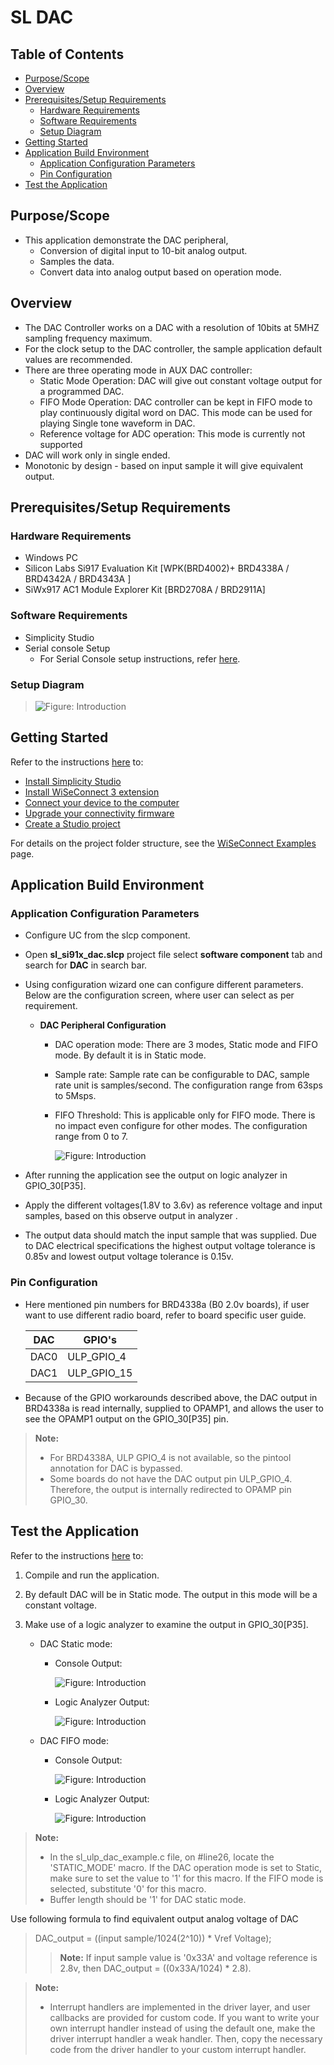# SL DAC

## Table of Contents

- [Purpose/Scope](#purposescope)
- [Overview](#overview)
- [Prerequisites/Setup Requirements](#prerequisitessetup-requirements)
  - [Hardware Requirements](#hardware-requirements)
  - [Software Requirements](#software-requirements)
  - [Setup Diagram](#setup-diagram)
- [Getting Started](#getting-started)
- [Application Build Environment](#application-build-environment)
  - [Application Configuration Parameters](#application-configuration-parameters)
  - [Pin Configuration](#pin-configuration)
- [Test the Application](#test-the-application)

## Purpose/Scope

- This application demonstrate the DAC peripheral,
  - Conversion of digital input to 10-bit analog output.
  - Samples the data.
  - Convert data into analog output based on operation mode.

## Overview

- The DAC Controller works on a DAC with a resolution of 10bits at 5MHZ sampling frequency maximum.
- For the clock setup to the DAC controller, the sample application default values are recommended.
- There are three operating mode in AUX DAC controller:
  - Static Mode Operation: DAC will give out constant voltage output for a programmed DAC.
  - FIFO Mode Operation: DAC controller can be kept in FIFO mode to play continuously digital word on DAC. This mode can be used for playing Single tone waveform in DAC.
  - Reference voltage for ADC operation: This mode is currently not supported
- DAC will work only in single ended.
- Monotonic by design - based on input sample it will give equivalent output.

## Prerequisites/Setup Requirements

### Hardware Requirements

- Windows PC
- Silicon Labs Si917 Evaluation Kit [WPK(BRD4002)+ BRD4338A / BRD4342A / BRD4343A ]
- SiWx917 AC1 Module Explorer Kit [BRD2708A / BRD2911A]

### Software Requirements

- Simplicity Studio
- Serial console Setup
  - For Serial Console setup instructions, refer [here](https://docs.silabs.com/wiseconnect/latest/wiseconnect-developers-guide-developing-for-silabs-hosts/#console-input-and-output).

### Setup Diagram

> ![Figure: Introduction](resources/readme/setupdiagram.png)

## Getting Started

Refer to the instructions [here](https://docs.silabs.com/wiseconnect/latest/wiseconnect-getting-started/) to:

- [Install Simplicity Studio](https://docs.silabs.com/wiseconnect/latest/wiseconnect-developers-guide-developing-for-silabs-hosts/#install-simplicity-studio)
- [Install WiSeConnect 3 extension](https://docs.silabs.com/wiseconnect/latest/wiseconnect-developers-guide-developing-for-silabs-hosts/#install-the-wi-se-connect-3-extension)
- [Connect your device to the computer](https://docs.silabs.com/wiseconnect/latest/wiseconnect-developers-guide-developing-for-silabs-hosts/#connect-si-wx91x-to-computer)
- [Upgrade your connectivity firmware ](https://docs.silabs.com/wiseconnect/latest/wiseconnect-developers-guide-developing-for-silabs-hosts/#update-si-wx91x-connectivity-firmware)
- [Create a Studio project ](https://docs.silabs.com/wiseconnect/latest/wiseconnect-developers-guide-developing-for-silabs-hosts/#create-a-project)

For details on the project folder structure, see the [WiSeConnect Examples](https://docs.silabs.com/wiseconnect/latest/wiseconnect-examples/#example-folder-structure) page.

## Application Build Environment

### Application Configuration Parameters

- Configure UC from the slcp component.
- Open **sl_si91x_dac.slcp** project file select **software component** tab and search for **DAC** in search bar.
- Using configuration wizard one can configure different parameters. Below are the configuration screen, where user can select as per requirement.

  - **DAC Peripheral Configuration**

    - DAC operation mode: There are 3 modes, Static mode and FIFO mode. By default it is in Static mode.
    - Sample rate: Sample rate can be configurable to DAC, sample rate unit is samples/second. The configuration range from 63sps to 5Msps.
    - FIFO Threshold: This is applicable only for FIFO mode. There is no impact even configure for other modes. The configuration range from 0 to 7.

      ![Figure: Introduction](resources/uc_screen/sl_dac_uc_screen.png)

- After running the application see the output on logic analyzer in GPIO_30[P35].
- Apply the different voltages(1.8V to 3.6v) as reference voltage and input samples, based on this observe output in analyzer .
- The output data should match the input sample that was supplied. Due to DAC electrical specifications the highest output voltage tolerance is 0.85v and lowest output voltage tolerance is 0.15v.

### Pin Configuration

- Here mentioned pin numbers for BRD4338a (B0 2.0v boards), if user want to use different radio board, refer to board specific user guide.

  | DAC | GPIO's |
  | --- | --- |
  | DAC0 | ULP_GPIO_4 |
  | DAC1 | ULP_GPIO_15 |
  
- Because of the GPIO workarounds described above, the DAC output in BRD4338a is read internally, supplied to OPAMP1, and allows the user to see the OPAMP1 output on the GPIO_30[P35] pin.

> **Note:**
>
> - For BRD4338A, ULP GPIO_4 is not available, so the pintool annotation for DAC is bypassed.
> - Some boards do not have the DAC output pin ULP_GPIO_4. Therefore, the output is internally redirected to OPAMP pin GPIO_30.

## Test the Application

Refer to the instructions [here](https://docs.silabs.com/wiseconnect/latest/wiseconnect-getting-started/) to:

1. Compile and run the application.
2. By default DAC will be in Static mode. The output in this mode will be a constant voltage.
3. Make use of a logic analyzer to examine the output in GPIO_30[P35].

   - DAC Static mode:

     - Console Output:

       ![Figure: Introduction](resources/readme/dac_static_console_output.png)

     - Logic Analyzer Output:

       ![Figure: Introduction](resources/readme/dac_static_analyzer_output.png)

   - DAC FIFO mode:

     - Console Output:

       ![Figure: Introduction](resources/readme/dac_fifo_console_output.png)

     - Logic Analyzer Output:

       ![Figure: Introduction](resources/readme/dac_fifo_analyzer_output.png)

> **Note:**
>
>- In the sl_ulp_dac_example.c file, on #line26, locate the 'STATIC_MODE' macro. If the DAC operation mode is set to Static, make sure to set the value to '1' for this macro. If the FIFO mode is    selected, substitute '0' for this macro.
>- Buffer length should be '1' for DAC static mode.
>
 Use following formula to find equivalent output analog voltage of DAC
>
> DAC_output = ((input sample/1024(2^10)) * Vref Voltage);
>
> > **Note:** If input sample value is '0x33A' and voltage reference is 2.8v, then DAC_output = ((0x33A/1024) * 2.8).


> **Note:**
>
> - Interrupt handlers are implemented in the driver layer, and user callbacks are provided for custom code. If you want to write your own interrupt handler instead of using the default one, make the driver interrupt handler a weak handler. Then, copy the necessary code from the driver handler to your custom interrupt handler.
